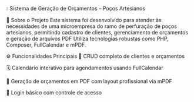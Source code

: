 💧 Sistema de Geração de Orçamentos – Poços Artesianos

📌 Sobre o Projeto
Este sistema foi desenvolvido para atender às necessidades de uma microempresa do ramo de perfuração de poços artesianos, permitindo cadastro de clientes, gerenciamento de orçamentos e geração de arquivos PDF
Utiliza tecnologias robustas como PHP, Composer, FullCalendar e mPDF.

⚙️ Funcionalidades Principais
🔄 CRUD completo de clientes e orçamentos

🗓️ Calendário interativo para agendamentos usando FullCalendar

🧾 Geração de orçamentos em PDF com layout profissional via mPDF

🔐 Login básico com controle de acesso


